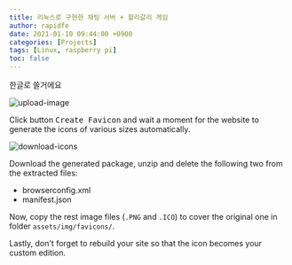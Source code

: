 ```yaml
---
title: 리눅스로 구현한 채팅 서버 + 할리갈리 게임
author: rapidfe
date: 2021-01-10 09:44:00 +0900
categories: [Projects]
tags: [Linux, raspberry pi]
toc: false
---
```


한글로 쓸거에요

![upload-image](/assets/img/sample/upload-image.png)

Click button <kbd>Create Favicon</kbd> and wait a moment for the website to generate the icons of various sizes automatically.

![download-icons](/assets/img/sample/download-icons.png)

Download the generated package, unzip and delete the following two from the extracted files:

- browserconfig.xml
- manifest.json

Now, copy the rest image files (`.PNG` and `.ICO`) to cover the original one in folder `assets/img/favicons/`.

Lastly, don't forget to rebuild your site so that the icon becomes your custom edition.
